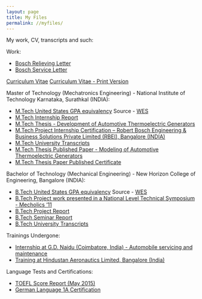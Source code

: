```yaml
---
layout: page
title: My Files
permalink: //myfiles/
---
```

My work, CV, transcripts and such:

Work:

+ [Bosch Relieving Letter](https://github.com/chethanrreddy/chethanrreddy.github.io/raw/master/files/Bosch_Relieving_Letter.pdf)
+ [Bosch Service Letter](https://github.com/chethanrreddy/chethanrreddy.github.io/raw/master/files/Bosch_Service_Certificate.pdf)

[Curriculum Vitae](https://github.com/chethanrreddy/chethanrreddy.github.io/raw/master/files/Chethan_R_Reddy_CV.pdf)
[Curriculum Vitae - Print Version](https://github.com/chethanrreddy/chethanrreddy.github.io/raw/master/files/Chethan_R_Reddy_CV_Short-PrintVersion.pdf)

Master of Technology (Mechatronics Engineering) - National Institute of Technology Karnataka, Surathkal (INDIA):

+ [M.Tech United States GPA equivalency](https://github.com/chethanrreddy/chethanrreddy.github.io/raw/master/files/MTechGPA_WES.pdf) Source - [WES](https://www.wes.org/)
+ [M.Tech Internship Report](https://github.com/chethanrreddy/chethanrreddy.github.io/raw/master/files/MTech_Internship_report.pdf)
+ [M.Tech Thesis - Development of Automotive Thermoelectric Generators](https://github.com/chethanrreddy/chethanrreddy.github.io/raw/master/files/MTech_Thesis.pdf)
+ [ M.Tech Project Internship Certification – Robert Bosch Engineering & Business Solutions Private Limited (RBEI), Bangalore (INDIA)](https://github.com/chethanrreddy/chethanrreddy.github.io/raw/master/files/Mtech_Internship_letter_correct.pdf)
+ [M.Tech University Transcripts](https://github.com/chethanrreddy/chethanrreddy.github.io/raw/master/files/NIT%20Official%20Transcript.pdf)
+ [M.Tech Thesis Published Paper - Modeling of Automotive Thermoelectric Generators](https://github.com/chethanrreddy/chethanrreddy.github.io/raw/master/files/Paper_Published.pdf)
+ [M.Tech Thesis Paper Published Certificate](https://github.com/chethanrreddy/chethanrreddy.github.io/raw/master/files/Paper_published_certificate.pdf)

Bachelor of Technology (Mechanical Engineering) - New Horizon College of Engineering, Bangalore (INDIA):

+ [B.Tech United States GPA equivalency](https://github.com/chethanrreddy/chethanrreddy.github.io/raw/master/files/BEGPA_WES.pdf) Source - [WES](https://www.wes.org/)
+ [B.Tech Project work presented in a National Level Technical Symposium - Mecholics ‘11](https://github.com/chethanrreddy/chethanrreddy.github.io/raw/master/files/BTech_Mecholics.pdf)
+ [B.Tech Project Report](https://github.com/chethanrreddy/chethanrreddy.github.io/raw/master/files/BTech_Projectreport.pdf)
+ [B.Tech Seminar Report](https://github.com/chethanrreddy/chethanrreddy.github.io/raw/master/files/BTech_Seminarreport.pdf)
+ [B.Tech University Transcripts](https://github.com/chethanrreddy/chethanrreddy.github.io/raw/master/files/VTU%20Official%20Transcript.pdf)

Trainings Undergone:

+ [Internship at G.D. Naidu (Coimbatore, India) - Automobile servicing and maintenance](https://github.com/chethanrreddy/chethanrreddy.github.io/raw/master/files/G.D.%20Naidu.pdf)
+ [Training at Hindustan Aeronautics Limited, Bangalore (India)](https://github.com/chethanrreddy/chethanrreddy.github.io/raw/master/files/H.A.L..pdf)

Language Tests and Certifications:

+ [TOEFL Score Report (May 2015)](https://github.com/chethanrreddy/chethanrreddy.github.io/raw/master/files/TOEFL_Score_Report.pdf)
+ [German Language 1A Certification](https://github.com/chethanrreddy/chethanrreddy.github.io/raw/master/files/German1a_certificate.pdf)
